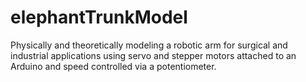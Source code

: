 # elephantTrunkModel
Physically and theoretically modeling a robotic arm for surgical and industrial applications using servo and stepper motors attached to an Arduino and speed controlled via a potentiometer.
